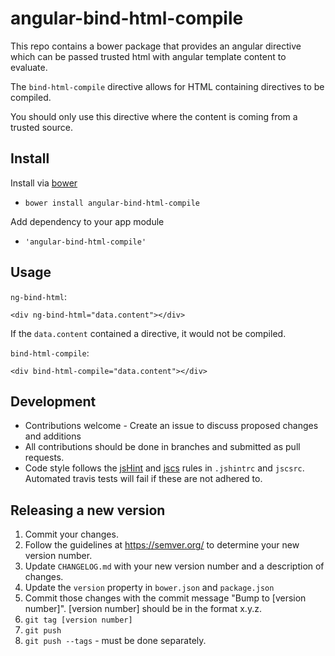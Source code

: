 # angular-bind-html-compile
This repo contains a bower package that provides an angular directive which can be passed trusted html with angular template content to evaluate.

The `bind-html-compile` directive allows for HTML containing directives to be compiled.

You should only use this directive where the content is coming from a trusted
source.

## Install
Install via [bower](https://bower.io)

* `bower install angular-bind-html-compile`

Add dependency to your app module

* `'angular-bind-html-compile'`

## Usage 
`ng-bind-html`:
```
<div ng-bind-html="data.content"></div>
```

If the `data.content` contained a directive, it would not be compiled.

`bind-html-compile`:
```
<div bind-html-compile="data.content"></div>
```

## Development
* Contributions welcome - Create an issue to discuss proposed changes and additions
* All contributions should be done in branches and submitted as pull requests.
* Code style follows the [jsHint](https://jshint.com/docs/) and [jscs](https://jscs.info/) rules in `.jshintrc` and `jscsrc`. Automated travis tests will fail if these are not adhered to.

## Releasing a new version

1. Commit your changes.
1. Follow the guidelines at https://semver.org/ to determine your new version number.
1. Update `CHANGELOG.md` with your new version number and a description of changes.
1. Update the `version` property in `bower.json` and `package.json`
1. Commit those changes with the commit message "Bump to [version number]". [version number] should be in the format x.y.z.
1. `git tag [version number]`
1. `git push`
1. `git push --tags` - must be done separately.
